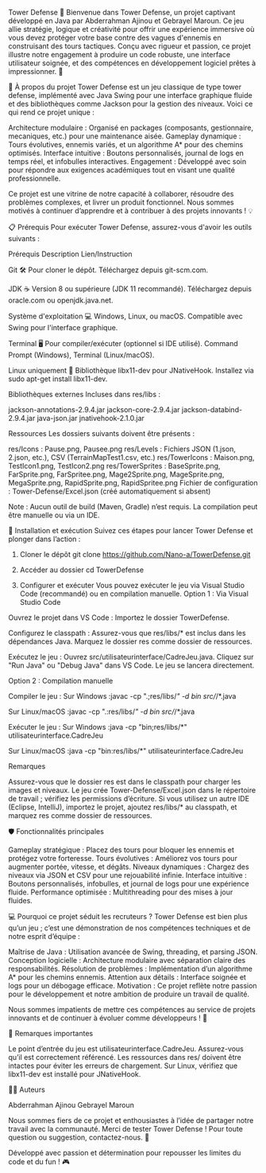 Tower Defense 🏰
Bienvenue dans Tower Defense, un projet captivant développé en Java par Abderrahman Ajinou et Gebrayel Maroun. Ce jeu allie stratégie, logique et créativité pour offrir une expérience immersive où vous devez protéger votre base contre des vagues d'ennemis en construisant des tours tactiques. Conçu avec rigueur et passion, ce projet illustre notre engagement à produire un code robuste, une interface utilisateur soignée, et des compétences en développement logiciel prêtes à impressionner. 🚀

🎯 À propos du projet
Tower Defense est un jeu classique de type tower defense, implémenté avec Java Swing pour une interface graphique fluide et des bibliothèques comme Jackson pour la gestion des niveaux. Voici ce qui rend ce projet unique :

Architecture modulaire : Organisé en packages (composants, gestionnaire, mecaniques, etc.) pour une maintenance aisée.
Gameplay dynamique : Tours évolutives, ennemis variés, et un algorithme A* pour des chemins optimisés.
Interface intuitive : Boutons personnalisés, journal de logs en temps réel, et infobulles interactives.
Engagement : Développé avec soin pour répondre aux exigences académiques tout en visant une qualité professionnelle.

Ce projet est une vitrine de notre capacité à collaborer, résoudre des problèmes complexes, et livrer un produit fonctionnel. Nous sommes motivés à continuer d’apprendre et à contribuer à des projets innovants ! 💡

📋 Prérequis
Pour exécuter Tower Defense, assurez-vous d'avoir les outils suivants :



Prérequis
Description
Lien/Instruction



Git 🛠️
Pour cloner le dépôt.
Téléchargez depuis git-scm.com.


JDK ☕
Version 8 ou supérieure (JDK 11 recommandé).
Téléchargez depuis oracle.com ou openjdk.java.net.


Système d'exploitation 💻
Windows, Linux, ou macOS.
Compatible avec Swing pour l'interface graphique.


Terminal 🖥️
Pour compiler/exécuter (optionnel si IDE utilisé).
Command Prompt (Windows), Terminal (Linux/macOS).


Linux uniquement 🐧
Bibliothèque libx11-dev pour JNativeHook.
Installez via sudo apt-get install libx11-dev.


Bibliothèques externes
Incluses dans res/libs :

jackson-annotations-2.9.4.jar
jackson-core-2.9.4.jar
jackson-databind-2.9.4.jar
java-json.jar
jnativehook-2.1.0.jar

Ressources
Les dossiers suivants doivent être présents :

res/Icons : Pause.png, Pausee.png
res/Levels : Fichiers JSON (1.json, 2.json, etc.), CSV (TerrainMapTest1.csv, etc.)
res/TowerIcons : Maison.png, TestIcon1.png, TestIcon2.png
res/TowerSprites : BaseSprite.png, FarSprite.png, FarSpritee.png, Mage2Sprite.png, MageSprite.png, MegaSprite.png, RapidSprite.png, RapidSpritee.png
Fichier de configuration : Tower-Defense/Excel.json (créé automatiquement si absent)

Note : Aucun outil de build (Maven, Gradle) n’est requis. La compilation peut être manuelle ou via un IDE.

🚀 Installation et exécution
Suivez ces étapes pour lancer Tower Defense et plonger dans l’action :
1. Cloner le dépôt
git clone https://github.com/Nano-a/TowerDefense.git

2. Accéder au dossier
cd TowerDefense

3. Configurer et exécuter
Vous pouvez exécuter le jeu via Visual Studio Code (recommandé) ou en compilation manuelle.
Option 1 : Via Visual Studio Code

Ouvrez le projet dans VS Code :
Importez le dossier TowerDefense.


Configurez le classpath :
Assurez-vous que res/libs/* est inclus dans les dépendances Java.
Marquez le dossier res comme dossier de ressources.


Exécutez le jeu :
Ouvrez src/utilisateurinterface/CadreJeu.java.
Cliquez sur "Run Java" ou "Debug Java" dans VS Code.
Le jeu se lancera directement.



Option 2 : Compilation manuelle

Compiler le jeu :
Sur Windows :javac -cp ".;res/libs/*" -d bin src/*/*.java


Sur Linux/macOS :javac -cp ".:res/libs/*" -d bin src/*/*.java




Exécuter le jeu :
Sur Windows :java -cp "bin;res/libs/*" utilisateurinterface.CadreJeu


Sur Linux/macOS :java -cp "bin:res/libs/*" utilisateurinterface.CadreJeu





Remarques

Assurez-vous que le dossier res est dans le classpath pour charger les images et niveaux.
Le jeu crée Tower-Defense/Excel.json dans le répertoire de travail ; vérifiez les permissions d’écriture.
Si vous utilisez un autre IDE (Eclipse, IntelliJ), importez le projet, ajoutez res/libs/* au classpath, et marquez res comme dossier de ressources.


🛡️ Fonctionnalités principales

Gameplay stratégique : Placez des tours pour bloquer les ennemis et protégez votre forteresse.
Tours évolutives : Améliorez vos tours pour augmenter portée, vitesse, et dégâts.
Niveaux dynamiques : Chargez des niveaux via JSON et CSV pour une rejouabilité infinie.
Interface intuitive : Boutons personnalisés, infobulles, et journal de logs pour une expérience fluide.
Performance optimisée : Multithreading pour des mises à jour fluides.


💻 Pourquoi ce projet séduit les recruteurs ?
Tower Defense est bien plus qu’un jeu ; c’est une démonstration de nos compétences techniques et de notre esprit d’équipe :

Maîtrise de Java : Utilisation avancée de Swing, threading, et parsing JSON.
Conception logicielle : Architecture modulaire avec séparation claire des responsabilités.
Résolution de problèmes : Implémentation d’un algorithme A* pour les chemins ennemis.
Attention aux détails : Interface soignée et logs pour un débogage efficace.
Motivation : Ce projet reflète notre passion pour le développement et notre ambition de produire un travail de qualité.

Nous sommes impatients de mettre ces compétences au service de projets innovants et de continuer à évoluer comme développeurs ! 🌟

📝 Remarques importantes

Le point d’entrée du jeu est utilisateurinterface.CadreJeu. Assurez-vous qu’il est correctement référencé.
Les ressources dans res/ doivent être intactes pour éviter les erreurs de chargement.
Sur Linux, vérifiez que libx11-dev est installé pour JNativeHook.


👨‍💻 Auteurs

Abderrahman Ajinou
Gebrayel Maroun

Nous sommes fiers de ce projet et enthousiastes à l’idée de partager notre travail avec la communauté. Merci de tester Tower Defense ! Pour toute question ou suggestion, contactez-nous. 🙌

Développé avec passion et détermination pour repousser les limites du code et du fun ! 🎮
